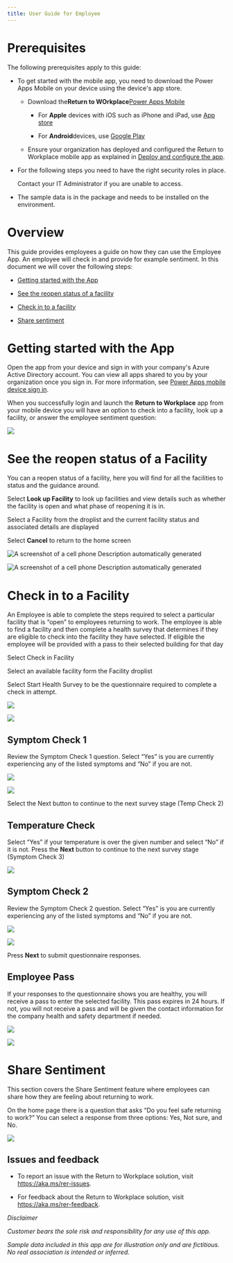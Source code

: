```yaml
---
title: User Guide for Employee
---
```


# Prerequisites

The following prerequisites apply to this guide:

-   To get started with the mobile app, you need to download the Power Apps
    Mobile on your device using the device's app store.

    -   Download the**Return to WOrkplace**[Power Apps
        Mobile](https://powerapps.microsoft.com/downloads)

        -   For **Apple** devices with iOS such as iPhone and iPad, use [App
            store](https://aka.ms/powerappsios)

        -   For **Android**devices, use [Google
            Play](https://aka.ms/powerappsandroid)

    -   Ensure your organization has deployed and configured the Return to Workplace
        mobile app as explained in [Deploy and configure the
        app](https://docs.microsoft.com/en-us/powerapps/sample-apps/emergency-response/deploy-configure).

-   For the following steps you need to have the right security roles in place.

    Contact your IT Administrator if you are unable to access.

-   The sample data is in the package and needs to be installed on the
    environment.

# Overview

This guide provides employees a guide on how they can use the Employee App. An employee will check in and provide for example sentiment. In this
document we will cover the following steps:

-   [Getting started with the App](#Getting-started-with-the-App)

-   [See the reopen status of a facility](#See-the-reopen-status-of-a-facility)

-   [Check in to a facility](#Check-in-to-a-facility)

-   [Share sentiment](#Share-sentiment)

# Getting started with the App

Open the app from your device and sign in with your company's Azure Active
Directory account. You can view all apps shared to you by your organization once
you sign in. For more information, see [Power Apps mobile device sign
in](https://docs.microsoft.com/en-us/powerapps/user/run-app-client#open-power-apps-and-sign-in).

When you successfully login and launch the **Return to Workplace** app from your mobile
device you will have an option to check into a facility, look up a facility, or
answer the employee sentiment question:

![](media/employee-welcome.png)

# See the reopen status of a Facility

You can a reopen status of a facility, here you will find for all the facilities
to status and the guidance around.

Select **Look up Facility** to look up facilities and view details such
as whether the facility is open and what phase of reopening it is in.

Select a Facility from the droplist and the current facility status and
associated details are displayed

Select <b>Cancel</b> to return to the home screen

![A screenshot of a cell phone Description automatically generated](media/employee-facility-details.png)

![A screenshot of a cell phone Description automatically generated](media/employee-facility-list.png)

# Check in to a Facility

An Employee is able to complete the steps required to select a particular
facility that is “open” to employees returning to work. The employee is able to
find a facility and then complete a health survey that determines if they are
eligible to check into the facility they have selected. If eligible the employee
will be provided with a pass to their selected building for that day

Select Check in Facility

Select an available facility form the Facility droplist

Select Start Health Survey to be the questionnaire required to complete
a check in attempt.

![](media/employee-start-survey.png)

![](media/employee-facility-droplist.png)

## Symptom Check 1

Review the Symptom Check 1 question. Select “Yes” is you are currently
experiencing any of the listed symptoms and “No” if you are not.

![](media/employee-symptom-check-1-no.png)

![](media/employee-symptom-check-1-yes.png)

Select the Next button to continue to the next survey stage (Temp Check
2)

## Temperature Check

Select “Yes” if your temperature is over the given number and select
“No” if it is not. Press the **Next** button to continue to the next survey
stage (Symptom Check 3)

![](media/employee-temperature-check.png)

## Symptom Check 2

Review the Symptom Check 2 question. Select “Yes” is you are currently
experiencing any of the listed symptoms and “No” if you are not.

![](media/employee-symptom-check-2-no.png)

![](media/employee-symptom-check-2-yes.png)

Press **Next** to submit questionnaire responses.

## Employee Pass

If your responses to the questionnaire shows you are healthy, you will receive a
pass to enter the selected facility. This pass expires in 24 hours. If not, you
will not receive a pass and will be given the contact information for the
company health and safety department if needed.

![](media/employee-pass.png)

![](media/employee-pass-negative.png)

# Share Sentiment

This section covers the Share Sentiment feature where employees can share how
they are feeling about returning to work.

On the home page there is a question that asks “Do you feel safe returning to
work?” You can select a response from three options: Yes, Not sure, and No.

![](media/employee-share-sentiment.png)

## Issues and feedback

- To report an issue with the Return to Workplace solution, visit <https://aka.ms/rer-issues>.

- For feedback about the Return to Workplace solution, visit <https://aka.ms/rer-feedback>.


*Disclaimer*

*Customer bears the sole risk and responsibility for any use of this app.*

*Sample data included in this app are for illustration only and are fictitious.
No real association is intended or inferred.*
